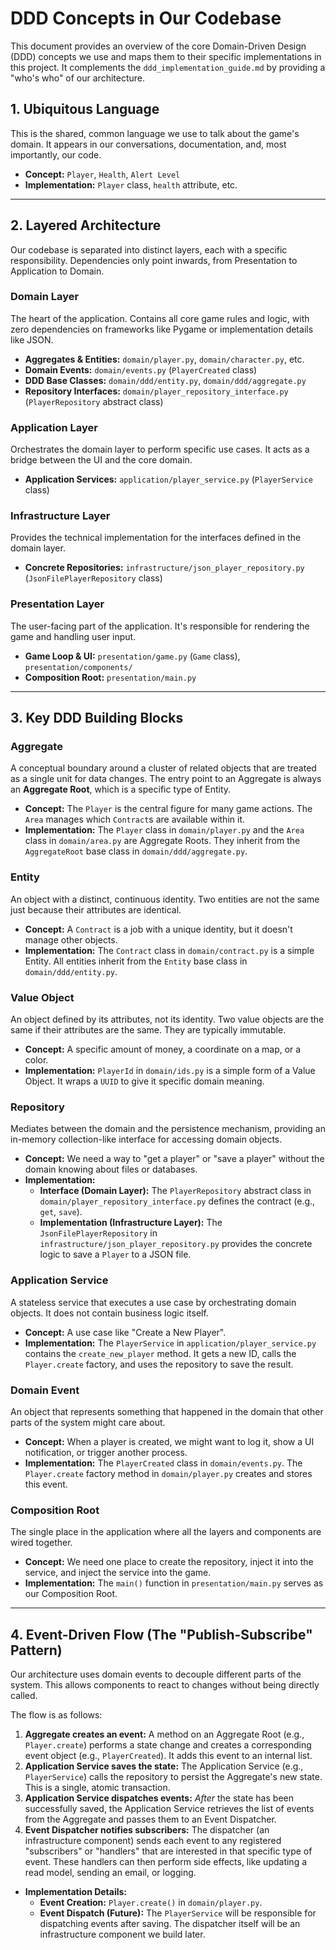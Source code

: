 # DDD Concepts in Our Codebase

This document provides an overview of the core Domain-Driven Design (DDD) concepts we use and maps them to their specific implementations in this project. It complements the `ddd_implementation_guide.md` by providing a "who's who" of our architecture.

## 1. Ubiquitous Language

This is the shared, common language we use to talk about the game's domain. It appears in our conversations, documentation, and, most importantly, our code.

- **Concept:** `Player`, `Health`, `Alert Level`
- **Implementation:** `Player` class, `health` attribute, etc.

---

## 2. Layered Architecture

Our codebase is separated into distinct layers, each with a specific responsibility. Dependencies only point inwards, from Presentation to Application to Domain.

### Domain Layer

The heart of the application. Contains all core game rules and logic, with zero dependencies on frameworks like Pygame or implementation details like JSON.

- **Aggregates & Entities:** `domain/player.py`, `domain/character.py`, etc.
- **Domain Events:** `domain/events.py` (`PlayerCreated` class)
- **DDD Base Classes:** `domain/ddd/entity.py`, `domain/ddd/aggregate.py`
- **Repository Interfaces:** `domain/player_repository_interface.py` (`PlayerRepository` abstract class)

### Application Layer

Orchestrates the domain layer to perform specific use cases. It acts as a bridge between the UI and the core domain.

- **Application Services:** `application/player_service.py` (`PlayerService` class)

### Infrastructure Layer

Provides the technical implementation for the interfaces defined in the domain layer.

- **Concrete Repositories:** `infrastructure/json_player_repository.py` (`JsonFilePlayerRepository` class)

### Presentation Layer

The user-facing part of the application. It's responsible for rendering the game and handling user input.

- **Game Loop & UI:** `presentation/game.py` (`Game` class), `presentation/components/`
- **Composition Root:** `presentation/main.py`

---

## 3. Key DDD Building Blocks

### Aggregate

A conceptual boundary around a cluster of related objects that are treated as a single unit for data changes. The entry point to an Aggregate is always an **Aggregate Root**, which is a specific type of Entity.

- **Concept:** The `Player` is the central figure for many game actions. The `Area` manages which `Contract`s are available within it.
- **Implementation:** The `Player` class in `domain/player.py` and the `Area` class in `domain/area.py` are Aggregate Roots. They inherit from the `AggregateRoot` base class in `domain/ddd/aggregate.py`.

### Entity

An object with a distinct, continuous identity. Two entities are not the same just because their attributes are identical.

- **Concept:** A `Contract` is a job with a unique identity, but it doesn't manage other objects.
- **Implementation:** The `Contract` class in `domain/contract.py` is a simple Entity. All entities inherit from the `Entity` base class in `domain/ddd/entity.py`.

### Value Object

An object defined by its attributes, not its identity. Two value objects are the same if their attributes are the same. They are typically immutable.

- **Concept:** A specific amount of money, a coordinate on a map, or a color.
- **Implementation:** `PlayerId` in `domain/ids.py` is a simple form of a Value Object. It wraps a `UUID` to give it specific domain meaning.

### Repository

Mediates between the domain and the persistence mechanism, providing an in-memory collection-like interface for accessing domain objects.

- **Concept:** We need a way to "get a player" or "save a player" without the domain knowing about files or databases.
- **Implementation:**
    - **Interface (Domain Layer):** The `PlayerRepository` abstract class in `domain/player_repository_interface.py` defines the contract (e.g., `get`, `save`).
    - **Implementation (Infrastructure Layer):** The `JsonFilePlayerRepository` in `infrastructure/json_player_repository.py` provides the concrete logic to save a `Player` to a JSON file.

### Application Service

A stateless service that executes a use case by orchestrating domain objects. It does not contain business logic itself.

- **Concept:** A use case like "Create a New Player".
- **Implementation:** The `PlayerService` in `application/player_service.py` contains the `create_new_player` method. It gets a new ID, calls the `Player.create` factory, and uses the repository to save the result.

### Domain Event

An object that represents something that happened in the domain that other parts of the system might care about.

- **Concept:** When a player is created, we might want to log it, show a UI notification, or trigger another process.
- **Implementation:** The `PlayerCreated` class in `domain/events.py`. The `Player.create` factory method in `domain/player.py` creates and stores this event.

### Composition Root

The single place in the application where all the layers and components are wired together.

- **Concept:** We need one place to create the repository, inject it into the service, and inject the service into the game.
- **Implementation:** The `main()` function in `presentation/main.py` serves as our Composition Root.

---

## 4. Event-Driven Flow (The "Publish-Subscribe" Pattern)

Our architecture uses domain events to decouple different parts of the system. This allows components to react to changes without being directly called.

The flow is as follows:
1.  **Aggregate creates an event:** A method on an Aggregate Root (e.g., `Player.create`) performs a state change and creates a corresponding event object (e.g., `PlayerCreated`). It adds this event to an internal list.
2.  **Application Service saves the state:** The Application Service (e.g., `PlayerService`) calls the repository to persist the Aggregate's new state. This is a single, atomic transaction.
3.  **Application Service dispatches events:** *After* the state has been successfully saved, the Application Service retrieves the list of events from the Aggregate and passes them to an Event Dispatcher.
4.  **Event Dispatcher notifies subscribers:** The dispatcher (an infrastructure component) sends each event to any registered "subscribers" or "handlers" that are interested in that specific type of event. These handlers can then perform side effects, like updating a read model, sending an email, or logging.

- **Implementation Details:**
    - **Event Creation:** `Player.create()` in `domain/player.py`.
    - **Event Dispatch (Future):** The `PlayerService` will be responsible for dispatching events after saving. The dispatcher itself will be an infrastructure component we build later.
